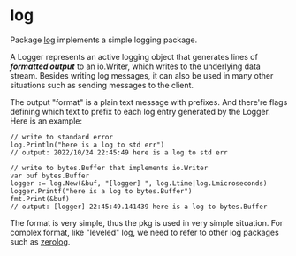 # log

Package [log][std/log] implements a simple logging package.

A Logger represents an active logging object that generates
lines of ***formatted output*** to an io.Writer, which writes
to the underlying data stream. Besides writing log messages,
it can also be used in many other situations such as sending
messages to the client.

The output "format" is a plain text message with prefixes.
And there're flags defining which text to prefix to each log entry
generated by the Logger. Here is an example:

```golang
// write to standard error
log.Println("here is a log to std err")
// output: 2022/10/24 22:45:49 here is a log to std err

// write to bytes.Buffer that implements io.Writer
var buf bytes.Buffer
logger := log.New(&buf, "[logger] ", log.Ltime|log.Lmicroseconds)
logger.Printf("here is a log to bytes.Buffer")
fmt.Print(&buf)
// output: [logger] 22:45:49.141439 here is a log to bytes.Buffer
```

The format is very simple, thus the pkg is used in very simple
situation. For complex format, like "leveled" log, we need to
refer to other log packages such as [zerolog][zerolog].

[std/log]: https://pkg.go.dev/log@go1.19.2
[zerolog]: https://github.com/rs/zerolog
